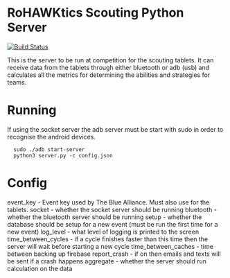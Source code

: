 # RoHAWKtics Scouting Python Server

[![Build Status](https://travis-ci.org/HVA-FRC-3824/RoHAWKticsScoutingPythonServer.svg?branch=master)](https://travis-ci.org/HVA-FRC-3824/RoHAWKticsScoutingPythonServer)

This is the server to be run at competition for the scouting tablets. It can receive data from the tablets through either bluetooth or adb (usb) and calculates all the metrics for determining the abilities and strategies for teams.


# Running
If using the socket server the adb server must be start with sudo in order to recognise the android devices.
```
  sudo ./adb start-server
  python3 server.py -c config.json
```

# Config
event_key - Event key used by The Blue Alliance. Must also use for the tablets.
socket - whether the socket server should be running
bluetooth - whether the bluetooth server should be running
setup - whether the database should be setup for a new event (must be run the first time for a new event)
log_level - what level of logging is printed to the screen
time_between_cycles - if a cycle finishes faster than this time then the server will wait before starting a new cycle
time_between_caches - time between backing up firebase
report_crash - if on then emails and texts will be sent if a crash happens
aggregate - whether the server should run calculation on the data
